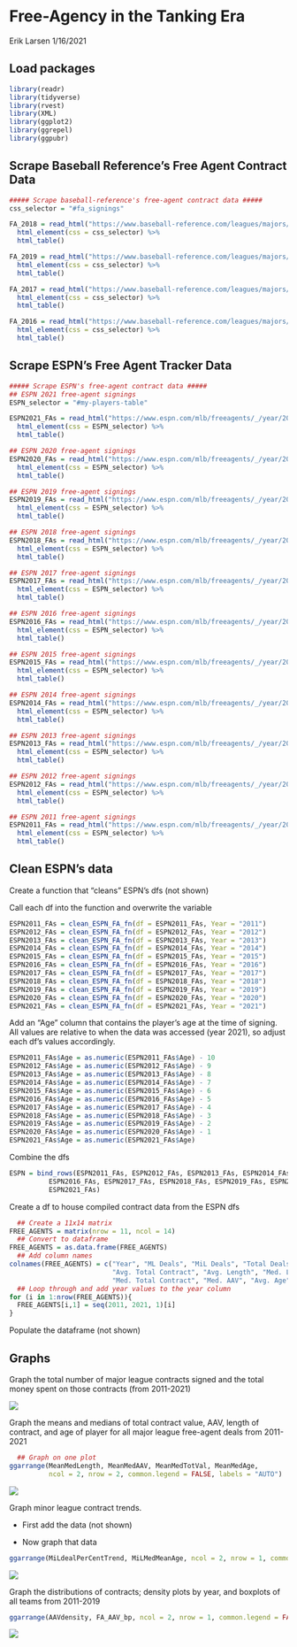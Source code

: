 Free-Agency in the Tanking Era
================
Erik Larsen
1/16/2021

## Load packages

``` r
library(readr)
library(tidyverse)
library(rvest)
library(XML)
library(ggplot2)
library(ggrepel)
library(ggpubr)
```

## Scrape Baseball Reference’s Free Agent Contract Data

``` r
##### Scrape baseball-reference's free-agent contract data #####
css_selector = "#fa_signings"

FA_2018 = read_html("https://www.baseball-reference.com/leagues/majors/2018-free-agents.shtml") %>% 
  html_element(css = css_selector) %>%
  html_table()

FA_2019 = read_html("https://www.baseball-reference.com/leagues/majors/2019-free-agents.shtml") %>% 
  html_element(css = css_selector) %>%
  html_table()

FA_2017 = read_html("https://www.baseball-reference.com/leagues/majors/2017-free-agents.shtml") %>% 
  html_element(css = css_selector) %>%
  html_table()

FA_2016 = read_html("https://www.baseball-reference.com/leagues/majors/2016-free-agents.shtml") %>% 
  html_element(css = css_selector) %>%
  html_table()
```

## Scrape ESPN’s Free Agent Tracker Data

``` r
##### Scrape ESPN's free-agent contract data #####
## ESPN 2021 free-agent signings
ESPN_selector = "#my-players-table"

ESPN2021_FAs = read_html("https://www.espn.com/mlb/freeagents/_/year/2021/type/signed") %>%
  html_element(css = ESPN_selector) %>%
  html_table()

## ESPN 2020 free-agent signings
ESPN2020_FAs = read_html("https://www.espn.com/mlb/freeagents/_/year/2020/type/signed") %>%
  html_element(css = ESPN_selector) %>%
  html_table()

## ESPN 2019 free-agent signings
ESPN2019_FAs = read_html("https://www.espn.com/mlb/freeagents/_/year/2019/type/signed") %>%
  html_element(css = ESPN_selector) %>%
  html_table()

## ESPN 2018 free-agent signings
ESPN2018_FAs = read_html("https://www.espn.com/mlb/freeagents/_/year/2018/type/signed") %>%
  html_element(css = ESPN_selector) %>%
  html_table()

## ESPN 2017 free-agent signings
ESPN2017_FAs = read_html("https://www.espn.com/mlb/freeagents/_/year/2017/type/signed") %>%
  html_element(css = ESPN_selector) %>%
  html_table()

## ESPN 2016 free-agent signings
ESPN2016_FAs = read_html("https://www.espn.com/mlb/freeagents/_/year/2016/type/signed") %>%
  html_element(css = ESPN_selector) %>%
  html_table()

## ESPN 2015 free-agent signings
ESPN2015_FAs = read_html("https://www.espn.com/mlb/freeagents/_/year/2015/type/signed") %>%
  html_element(css = ESPN_selector) %>%
  html_table()

## ESPN 2014 free-agent signings
ESPN2014_FAs = read_html("https://www.espn.com/mlb/freeagents/_/year/2014/type/signed") %>%
  html_element(css = ESPN_selector) %>%
  html_table()

## ESPN 2013 free-agent signings
ESPN2013_FAs = read_html("https://www.espn.com/mlb/freeagents/_/year/2013/type/signed") %>%
  html_element(css = ESPN_selector) %>%
  html_table()

## ESPN 2012 free-agent signings
ESPN2012_FAs = read_html("https://www.espn.com/mlb/freeagents/_/year/2012/type/signed") %>%
  html_element(css = ESPN_selector) %>%
  html_table()

## ESPN 2011 free-agent signings
ESPN2011_FAs = read_html("https://www.espn.com/mlb/freeagents/_/year/2011/type/signed") %>%
  html_element(css = ESPN_selector) %>%
  html_table()
```

## Clean ESPN’s data

Create a function that “cleans” ESPN’s dfs (not shown)

Call each df into the function and overwrite the variable

``` r
ESPN2011_FAs = clean_ESPN_FA_fn(df = ESPN2011_FAs, Year = "2011")
ESPN2012_FAs = clean_ESPN_FA_fn(df = ESPN2012_FAs, Year = "2012")
ESPN2013_FAs = clean_ESPN_FA_fn(df = ESPN2013_FAs, Year = "2013")
ESPN2014_FAs = clean_ESPN_FA_fn(df = ESPN2014_FAs, Year = "2014")
ESPN2015_FAs = clean_ESPN_FA_fn(df = ESPN2015_FAs, Year = "2015")
ESPN2016_FAs = clean_ESPN_FA_fn(df = ESPN2016_FAs, Year = "2016")
ESPN2017_FAs = clean_ESPN_FA_fn(df = ESPN2017_FAs, Year = "2017")
ESPN2018_FAs = clean_ESPN_FA_fn(df = ESPN2018_FAs, Year = "2018")
ESPN2019_FAs = clean_ESPN_FA_fn(df = ESPN2019_FAs, Year = "2019")
ESPN2020_FAs = clean_ESPN_FA_fn(df = ESPN2020_FAs, Year = "2020")
ESPN2021_FAs = clean_ESPN_FA_fn(df = ESPN2021_FAs, Year = "2021")
```

Add an “Age” column that contains the player’s age at the time of
signing. All values are relative to when the data was accessed (year
2021), so adjust each df’s values accordingly.

``` r
ESPN2011_FAs$Age = as.numeric(ESPN2011_FAs$Age) - 10
ESPN2012_FAs$Age = as.numeric(ESPN2012_FAs$Age) - 9
ESPN2013_FAs$Age = as.numeric(ESPN2013_FAs$Age) - 8
ESPN2014_FAs$Age = as.numeric(ESPN2014_FAs$Age) - 7
ESPN2015_FAs$Age = as.numeric(ESPN2015_FAs$Age) - 6
ESPN2016_FAs$Age = as.numeric(ESPN2016_FAs$Age) - 5
ESPN2017_FAs$Age = as.numeric(ESPN2017_FAs$Age) - 4
ESPN2018_FAs$Age = as.numeric(ESPN2018_FAs$Age) - 3
ESPN2019_FAs$Age = as.numeric(ESPN2019_FAs$Age) - 2
ESPN2020_FAs$Age = as.numeric(ESPN2020_FAs$Age) - 1
ESPN2021_FAs$Age = as.numeric(ESPN2021_FAs$Age)
```

Combine the dfs

``` r
ESPN = bind_rows(ESPN2011_FAs, ESPN2012_FAs, ESPN2013_FAs, ESPN2014_FAs, ESPN2015_FAs,
          ESPN2016_FAs, ESPN2017_FAs, ESPN2018_FAs, ESPN2019_FAs, ESPN2020_FAs,
          ESPN2021_FAs)
```

Create a df to house compiled contract data from the ESPN dfs

``` r
  ## Create a 11x14 matrix
FREE_AGENTS = matrix(nrow = 11, ncol = 14)
  ## Convert to dataframe
FREE_AGENTS = as.data.frame(FREE_AGENTS)
  ## Add column names
colnames(FREE_AGENTS) = c("Year", "ML Deals", "MiL Deals", "Total Deals", "% ML Deals", "Total Spent",
                          "Avg. Total Contract", "Avg. Length", "Med. Length", "Avg. AAV",
                          "Med. Total Contract", "Med. AAV", "Avg. Age", "Med. Age")
  ## Loop through and add year values to the year column
for (i in 1:nrow(FREE_AGENTS)){
  FREE_AGENTS[i,1] = seq(2011, 2021, 1)[i]
}
```

Populate the dataframe (not shown)

## Graphs

Graph the total number of major league contracts signed and the total
money spent on those contracts (from 2011-2021)

![](https://github.com/eriklarsen4/Baseball/blob/main/FreeAgencyAnalysis/FA%20in%20Tanking%20Era%20Figs/Global%20Major%20League%20FA%20Contract%20Trends-1.png)<!-- -->

Graph the means and medians of total contract value, AAV, length of
contract, and age of player for all major league free-agent deals from
2011-2021

``` r
  ## Graph on one plot
ggarrange(MeanMedLength, MeanMedAAV, MeanMedTotVal, MeanMedAge,
          ncol = 2, nrow = 2, common.legend = FALSE, labels = "AUTO")
```

![](https://github.com/eriklarsen4/Baseball/blob/main/FreeAgencyAnalysis/FA%20in%20Tanking%20Era%20Figs/Mean%20and%20Median%20MLB%20FA%20Total%20Contract%20Value%20AAV%20Contract%20Length%20and%20Player%20Age-1.png)<!-- -->

Graph minor league contract trends.

-   First add the data (not shown)

-   Now graph that data

``` r
ggarrange(MiLdealPerCentTrend, MiLMedMeanAge, ncol = 2, nrow = 1, common.legend = FALSE, labels = "AUTO")
```

![](https://github.com/eriklarsen4/Baseball/blob/main/FreeAgencyAnalysis/FA%20in%20Tanking%20Era%20Figs/Minor%20League%20Contract%20data-1.png)<!-- -->

Graph the distributions of contracts; density plots by year, and
boxplots of all teams from 2011-2019

``` r
ggarrange(AAVdensity, FA_AAV_bp, ncol = 2, nrow = 1, common.legend = FALSE, labels = "AUTO")
```

![](https://github.com/eriklarsen4/Baseball/blob/main/FreeAgencyAnalysis/FA%20in%20Tanking%20Era%20Figs/MLB%20FA%20Contract%20AAV%20Distributions-1.png)<!-- -->
